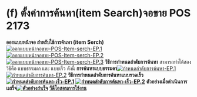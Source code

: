 # (f)    ตั้งค่าการค้นหา(item Search)จอขาย POS  2173

**ออกแบบหน้าจอ สำหรับใช้การค้นหา (item Serch)**
[![ออกแบบหน้าจอขาย-POS-Item-serch-EP.1](/images/ออกแบบหน้าจอขาย-POS-Item-serch-EP.1.jpg)](/images/ออกแบบหน้าจอขาย-POS-Item-serch-EP.1.jpg)
[![ออกแบบหน้าจอขาย-POS-Item-serch-EP.2](/images/ออกแบบหน้าจอขาย-POS-Item-serch-EP.2.jpg)](/images/ออกแบบหน้าจอขาย-POS-Item-serch-EP.2.jpg)
[![ออกแบบหน้าจอขาย-POS-Item-serch-EP.3](/images/ออกแบบหน้าจอขาย-POS-Item-serch-EP.3.jpg)](/images/ออกแบบหน้าจอขาย-POS-Item-serch-EP.3.jpg)
**วิธีการกำหนดลำดับการค้นหา** สามารถทำได้สองวิธีคือ แบบธรรมดา และ แบบเร็ว
ดังนี้ **การค้นหาแบบธรรมดา**[![กำหนดลำดับการค้นหา-EP.1](/images/กำหนดลำดับการค้นหา-EP.1.jpg)](/images/กำหนดลำดับการค้นหา-EP.1.jpg)
[![กำหนดลำดับการค้นหา-EP.2](/images/กำหนดลำดับการค้นหา-EP.2.jpg)](/images/กำหนดลำดับการค้นหา-EP.2.jpg)
**วิธีการกำหนดลำดับการค้นหาแบบรวดเร็ว[![กำหนดลำดับการค้นหา-เร็ว-EP.1](/images/กำหนดลำดับการค้นหา-เร็ว-EP.1.jpg)](/images/กำหนดลำดับการค้นหา-เร็ว-EP.1.jpg)
[![กำหนดลำดับการค้นหา-เร็ว-EP.2](/images/กำหนดลำดับการค้นหา-เร็ว-EP.2.jpg)](/images/กำหนดลำดับการค้นหา-เร็ว-EP.2.jpg)**
**ตัวอย่างเมื่อดำเนินการเเสร็จ[![ตัวอย่างสำเร็จ](/images/ตัวอย่างสำเร็จ.jpg)](/images/ตัวอย่างสำเร็จ.jpg)**
[**วีดีโอสอนการใช้งาน**](https://youtu.be/4NIbxi7eg0U)

